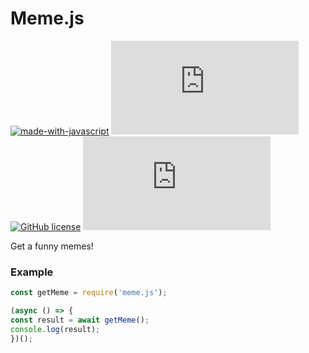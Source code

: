 # Meme.js
[![made-with-javascript](https://img.shields.io/badge/Made%20with-JavaScript-1f425f.svg)](https://www.javascript.com) [![Npm package total downloads](https://badgen.net/npm/dt/webhook.js)](https://npmjs.com/package/webhook.js) [![GitHub license](https://img.shields.io/github/license/Naereen/StrapDown.js.svg)](https://github.com/Slyrith/Webhook.js/blob/main/LICENSE) [![Latest release](https://badgen.net/github/release/Naereen/Strapdown.js)](https://github.com/Slyrith/Webhook.js/releases)

Get a funny memes!

### Example

```js
const getMeme = require('meme.js');

(async () => {
const result = await getMeme();
console.log(result);
})();
```